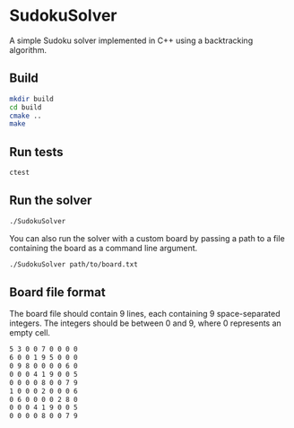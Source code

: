# SudokuSolver

A simple Sudoku solver implemented in C++ using a backtracking algorithm.

## Build

```bash
mkdir build
cd build
cmake ..
make
```

## Run tests

```bash
ctest
```

## Run the solver

```bash
./SudokuSolver
```

You can also run the solver with a custom board by passing a path to a file containing the board as a command line argument.

```bash
./SudokuSolver path/to/board.txt
```

## Board file format

The board file should contain 9 lines, each containing 9 space-separated integers. The integers should be between 0 and 9, where 0 represents an empty cell.

```bash
5 3 0 0 7 0 0 0 0
6 0 0 1 9 5 0 0 0
0 9 8 0 0 0 0 6 0
0 0 0 4 1 9 0 0 5
0 0 0 0 8 0 0 7 9
1 0 0 0 2 0 0 0 6
0 6 0 0 0 0 2 8 0
0 0 0 4 1 9 0 0 5
0 0 0 0 8 0 0 7 9
```

